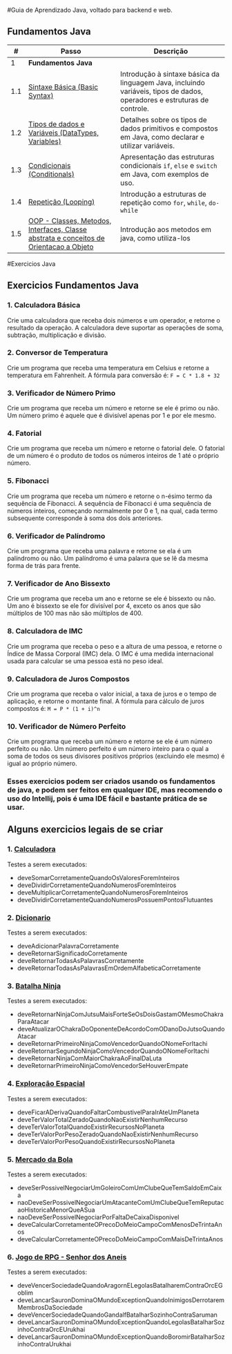 #Guia de Aprendizado Java, voltado para backend e web.
## Fundamentos Java

| #   | Passo                                                                                                                         | Descrição |
|-----|-------------------------------------------------------------------------------------------------------------------------------|---|
| 1   | **Fundamentos Java**                                                                                                          |  |
| 1.1 | [Sintaxe Básica (Basic Syntax)](https://www.youtube.com/watch?v=oChb2FdQUAw)                                                  | Introdução à sintaxe básica da linguagem Java, incluindo variáveis, tipos de dados, operadores e estruturas de controle. |
| 1.2 | [Tipos de dados e Variáveis (DataTypes, Variables)](https://www.youtube.com/playlist?list=PLl_jnZykz8pTsfOk_gsAiIZL0JWDD1d20) | Detalhes sobre os tipos de dados primitivos e compostos em Java, como declarar e utilizar variáveis. |
| 1.3 | [Condicionais (Conditionals)](https://www.youtube.com/watch?v=1oEsU9k1n0M)                                                    | Apresentação das estruturas condicionais `if`, `else` e `switch` em Java, com exemplos de uso. |
| 1.4 | [Repetição (Looping)](https://www.youtube.com/playlist?list=PLl_jnZykz8pR91asTEOK8pYgZWE6aBOwn)                               | Introdução a estruturas de repetição como `for`, `while`, `do-while` |
| 1.5 | [OOP - Classes, Metodos, Interfaces, Classe abstrata e conceitos de Orientacao a Objeto](https://www.youtube.com/playlist?list=PLesCEcYj003RzkQBaNOOl7zwlIGOfeo1y)                                    | Introdução aos metodos em java, como utiliza-los |


#Exercicios Java
## Exercicios Fundamentos Java
### 1. Calculadora Básica
Crie uma calculadora que receba dois números e um operador, e retorne o resultado da operação. A calculadora deve suportar as operações de soma, subtração, multiplicação e divisão.

### 2. Conversor de Temperatura
Crie um programa que receba uma temperatura em Celsius e retorne a temperatura em Fahrenheit. A fórmula para conversão é: `F = C * 1.8 + 32`

### 3. Verificador de Número Primo
Crie um programa que receba um número e retorne se ele é primo ou não. Um número primo é aquele que é divisível apenas por 1 e por ele mesmo.

### 4. Fatorial
Crie um programa que receba um número e retorne o fatorial dele. O fatorial de um número é o produto de todos os números inteiros de 1 até o próprio número.

### 5. Fibonacci
Crie um programa que receba um número e retorne o n-ésimo termo da sequência de Fibonacci. A sequência de Fibonacci é uma sequência de números inteiros, começando normalmente por 0 e 1, na qual, cada termo subsequente corresponde à soma dos dois anteriores.

### 6. Verificador de Palíndromo
Crie um programa que receba uma palavra e retorne se ela é um palíndromo ou não. Um palíndromo é uma palavra que se lê da mesma forma de trás para frente.

### 7. Verificador de Ano Bissexto
Crie um programa que receba um ano e retorne se ele é bissexto ou não. Um ano é bissexto se ele for divisível por 4, exceto os anos que são múltiplos de 100 mas não são múltiplos de 400.

### 8. Calculadora de IMC
Crie um programa que receba o peso e a altura de uma pessoa, e retorne o Índice de Massa Corporal (IMC) dela. O IMC é uma medida internacional usada para calcular se uma pessoa está no peso ideal.

### 9. Calculadora de Juros Compostos
Crie um programa que receba o valor inicial, a taxa de juros e o tempo de aplicação, e retorne o montante final. A fórmula para cálculo de juros compostos é: `M = P * (1 + i)^n`

### 10. Verificador de Número Perfeito
Crie um programa que receba um número e retorne se ele é um número perfeito ou não. Um número perfeito é um número inteiro para o qual a soma de todos os seus divisores positivos próprios (excluindo ele mesmo) é igual ao próprio número.

### Esses exercicios podem ser criados usando os fundamentos de java, e podem ser feitos em qualquer IDE, mas recomendo o uso do Intellij, pois é uma IDE fácil e bastante prática de se usar.

## Alguns exercicios legais de se criar

### 1. [Calculadora](https://github.com/phsouzaro/guide/blob/master/calculadora.md)
Testes a serem executados:
- deveSomarCorretamenteQuandoOsValoresForemInteiros
- deveDividirCorretamenteQuandoNumerosForemInteiros
- deveMultiplicarCorretamenteQuandoNumerosForemInteiros
- deveDividirCorretamenteQuandoNumerosPossuemPontosFlutuantes


### 2. [Dicionario](https://github.com/phsouzaro/guide/blob/master/Dicionario.md)
Testes a serem executados:
- deveAdicionarPalavraCorretamente
- deveRetornarSignificadoCorretamente
- deveRetornarTodasAsPalavrasCorretamente
- deveRetornarTodasAsPalavrasEmOrdemAlfabeticaCorretamente

### 3. [Batalha Ninja](https://github.com/phsouzaro/guide/blob/master/batalha_ninja.md)
Testes a serem executados:
- deveRetornarNinjaComJutsuMaisForteSeOsDoisGastamOMesmoChakraParaAtacar
- deveAtualizarOChakraDoOponenteDeAcordoComODanoDoJutsoQuandoAtacar
- deveRetornarPrimeiroNinjaComoVencedorQuandoONomeForItachi
- deveRetornarSegundoNinjaComoVencedorQuandoONomeForItachi
- deveRetornarNinjaComMaiorChakraAoFinalDaLuta
- deveRetornarPrimeiroNinjaComoVencedorSeHouverEmpate

### 4. [Exploração Espacial](https://github.com/phsouzaro/guide/blob/master/exploracao_espacial.md)
Testes a serem executados:
- deveFicarADerivaQuandoFaltarCombustivelParaIrAteUmPlaneta
- deveTerValorTotalZeradoQuandoNaoExistirNenhumRecurso
- deveTerValorTotalQuandoExistirRecursosNoPlaneta
- deveTerValorPorPesoZeradoQuandoNaoExistirNenhumRecurso
- deveTerValorPorPesoQuandoExistirRecursosNoPlaneta


### 5. [Mercado da Bola](https://github.com/phsouzaro/guide/blob/master/mercado_da_bola.md)
Testes a serem executados:
- deveSerPossivelNegociarUmGoleiroComUmClubeQueTemSaldoEmCaixa
- naoDeveSerPossivelNegociarUmAtacanteComUmClubeQueTemReputacaoHistoricaMenorQueASua
- naoDeveSerPossivelNegociarPorFaltaDeCaixaDisponivel
- deveCalcularCorretamenteOPrecoDoMeioCampoComMenosDeTrintaAnos
- deveCalcularCorretamenteOPrecoDoMeioCampoComMaisDeTrintaAnos


### 6. [Jogo de RPG - Senhor dos Aneis](https://github.com/phsouzaro/guide/blob/master/senhor_dos_aneis.md)
Testes a serem executados:
- deveVencerSociedadeQuandoAragornELegolasBatalharemContraOrcEGoblim
- deveLancarSauronDominaOMundoExceptionQuandoInimigosDerrotaremMembrosDaSociedade
- deveVencerSociedadeQuandoGandalfBatalharSozinhoContraSaruman
- deveLancarSauronDominaOMundoExceptionQuandoLegolasBatalharSozinhoContraOrcEUrukhai
- deveLancarSauronDominaOMundoExceptionQuandoBoromirBatalharSozinhoContraUrukhai

